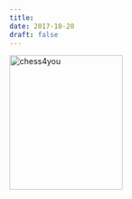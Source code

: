 ```yaml
---
title:
date: 2017-10-20
draft: false
---
```


<a href="http://chess4you.ru/" target="_blank">
  <img class="card-img-top" src="/assets/images/chess4you.png" alt="chess4you" style="width: 200px; height: 238px;">
</a>
